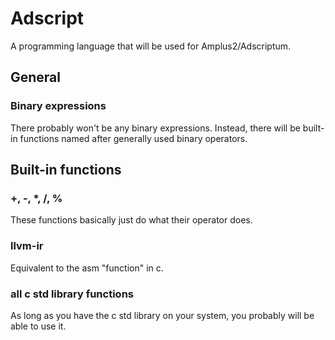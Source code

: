 # Adscript
A programming language that will be used for Amplus2/Adscriptum.

## General
### Binary expressions
There probably won't be any binary expressions. Instead,
there will be built-in functions named after generally used
binary operators.

## Built-in functions

### +, -, *, /, %
These functions basically just do what their operator does.

### llvm-ir
Equivalent to the asm "function" in c.

### all c std library functions
As long as you have the c std library on your system, you
probably will be able to use it.
